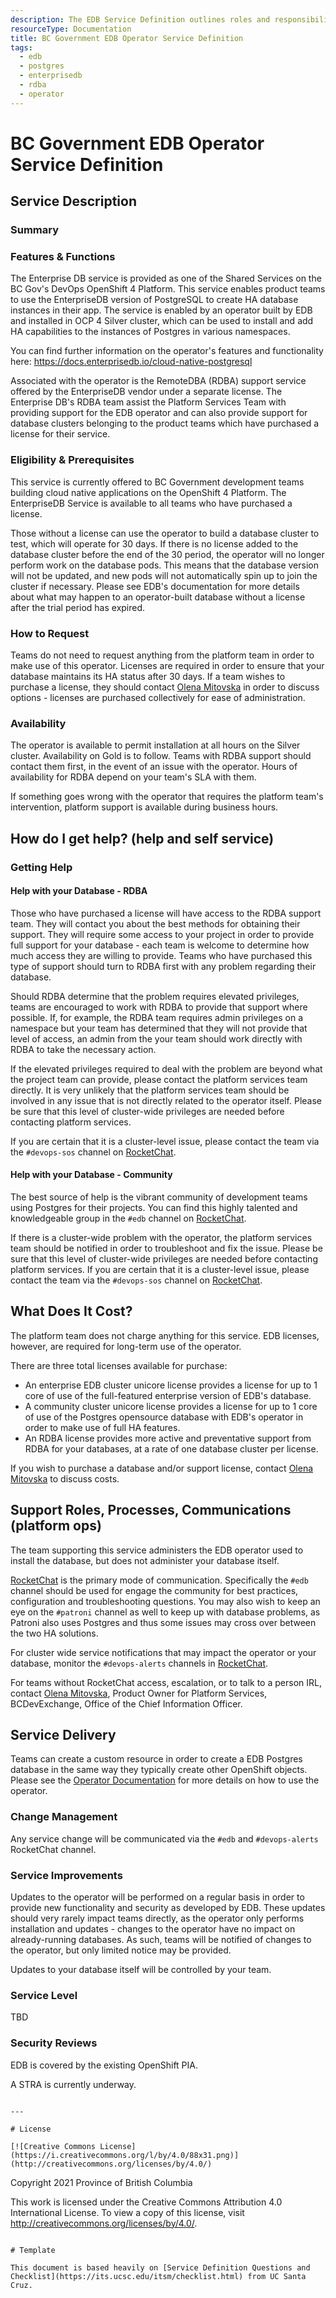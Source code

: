 ```yaml
---
description: The EDB Service Definition outlines roles and responsibilities for operating the service.
resourceType: Documentation
title: BC Government EDB Operator Service Definition
tags:
  - edb
  - postgres
  - enterprisedb
  - rdba
  - operator
---
```


# BC Government EDB Operator Service Definition

## Service Description

### Summary

### Features & Functions

The Enterprise DB service is provided as one of the Shared Services on the BC Gov's DevOps OpenShift 4 Platform. 
This service enables product teams to use the EnterpriseDB version of PostgreSQL to create HA database instances in their app. 
The service is enabled by an operator built by EDB and installed in OCP 4 Silver cluster, which can be used to install and add HA capabilities to the instances of Postgres in various namespaces.

You can find further information on the operator's features and functionality here: https://docs.enterprisedb.io/cloud-native-postgresql

Associated with the operator is the RemoteDBA (RDBA) support service offered by the EnterpriseDB vendor under a separate license. 
The Enterprise DB's RDBA team assist the Platform Services Team with providing support for the EDB operator and can also provide support for database clusters belonging to the product teams which have purchased a license for their service. 

### Eligibility & Prerequisites

This service is currently offered to BC Government development teams building cloud native applications on the OpenShift 4 Platform. 
The EnterpriseDB Service is available to all teams who have purchased a license. 

Those without a license can use the operator to build a database cluster to test, which will operate for 30 days. 
If there is no license added to the database cluster before the end of the 30 period, the operator will no longer perform work on the database pods.
This means that the database version will not be updated, and new pods will not automatically spin up to join the cluster if necessary.
Please see EDB's documentation for more details about what may happen to an operator-built database without a license after the trial period has expired.

### How to Request  

Teams do not need to request anything from the platform team in order to make use of this operator. 
Licenses are required in order to ensure that your database maintains its HA status after 30 days.
If a team wishes to purchase a license, they should contact [Olena Mitovska](mailto:olena.mitovska@gov.bc.ca) in order to discuss options - 
licenses are purchased collectively for ease of administration.

### Availability

The operator is available to permit installation at all hours on the Silver cluster. Availability on Gold is to follow.
Teams with RDBA support should contact them first, in the event of an issue with the operator. 
Hours of availability for RDBA depend on your team's SLA with them.

If something goes wrong with the operator that requires the platform team's intervention, platform support is available during business hours.

## How do I get help? (help and self service)

### Getting Help

#### Help with your Database - RDBA

Those who have purchased a license will have access to the RDBA support team. 
They will contact you about the best methods for obtaining their support.
They will require some access to your project in order to provide full support for your database -
each team is welcome to determine how much access they are willing to provide.
Teams who have purchased this type of support should turn to RDBA first with any problem regarding their database.

Should RDBA determine that the problem requires elevated privileges, teams are encouraged to work with RDBA to provide that support where possible.
If, for example, the RDBA team requires admin privileges on a namespace but your team has determined that they will not provide that level of access,
an admin from the your team should work directly with RDBA to take the necessary action.

If the elevated privileges required to deal with the problem are beyond what the project team can provide, 
please contact the platform services team directly. 
It is very unlikely that the platform services team should be involved in any issue that is not directly related to the operator itself.
Please be sure that this level of cluster-wide privileges are needed before contacting platform services.

If you are certain that it is a cluster-level issue, please contact the team via the `#devops-sos` channel on [RocketChat](https://chat.developer.gov.bc.ca/channel/devops-sos).

#### Help with your Database - Community

The best source of help is the vibrant community of development teams using Postgres for their projects. 
You can find this highly talented and knowledgeable group in the `#edb` channel on [RocketChat](https://chat.developer.gov.bc.ca/channel/edb).

If there is a cluster-wide problem with the operator, the platform services team should be notified in order to troubleshoot and fix the issue.
Please be sure that this level of cluster-wide privileges are needed before contacting platform services.
If you are certain that it is a cluster-level issue, please contact the team via the `#devops-sos` channel on [RocketChat](https://chat.developer.gov.bc.ca/channel/devops-sos).


## What Does It Cost?

The platform team does not charge anything for this service. EDB licenses, however, are required for long-term use of the operator.

There are three total licenses available for purchase:
- An enterprise EDB cluster unicore license provides a license for up to 1 core of use of the full-featured enterprise version of EDB's database.
- A community cluster unicore license provides a license for up to 1 core of use of the Postgres opensource database with EDB's operator in order to make use of full HA features.
- An RDBA license provides more active and preventative support from RDBA for your databases, at a rate of one database cluster per license.

If you wish to purchase a database and/or support license, contact [Olena Mitovska](mailto:olena.mitovska@gov.bc.ca) to discuss costs.

## Support Roles, Processes, Communications (platform ops)

The team supporting this service administers the EDB operator used to install the database, but does not administer your database itself.

[RocketChat](https://chat.developer.gov.bc.ca) is the primary mode of communication. 
Specifically the `#edb` channel should be used for engage the community for best practices, configuration and troubleshooting questions.
You may also wish to keep an eye on the `#patroni` channel as well to keep up with database problems, as Patroni also uses Postgres and thus some issues may cross over between the two HA solutions.

For cluster wide service notifications that may impact the operator or your database, monitor the `#devops-alerts` channels in [RocketChat](https://chat.developer.gov.bc.ca/channel/devops-alerts).

For teams without RocketChat access, escalation, or to talk to a person IRL, contact [Olena Mitovska](mailto:olena.mitovska@gov.bc.ca), Product Owner for Platform Services, BCDevExchange, Office of the Chief Information Officer.

## Service Delivery

Teams can create a custom resource in order to create a EDB Postgres database in the same way they typically create other OpenShift objects.
Please see the [Operator Documentation](https://docs.enterprisedb.io/cloud-native-postgresql) for more details on how to use the operator.

### Change Management

Any service change will be communicated via the `#edb` and `#devops-alerts` RocketChat channel.

### Service Improvements

Updates to the operator will be performed on a regular basis in order to provide new functionality and security as developed by EDB.
These updates should very rarely impact teams directly, as the operator only performs installation and updates - 
changes to the operator have no impact on already-running databases.
As such, teams will be notified of changes to the operator, but only limited notice may be provided. 

Updates to your database itself will be controlled by your team.

### Service Level

TBD

### Security Reviews

EDB is covered by the existing OpenShift PIA.

A STRA is currently underway.


```

---

# License

[![Creative Commons License](https://i.creativecommons.org/l/by/4.0/88x31.png)](http://creativecommons.org/licenses/by/4.0/)

```
Copyright 2021 Province of British Columbia

This work is licensed under the Creative Commons Attribution 4.0 International License.
To view a copy of this license, visit http://creativecommons.org/licenses/by/4.0/.
```

# Template

This document is based heavily on [Service Definition Questions and Checklist](https://its.ucsc.edu/itsm/checklist.html) from UC Santa Cruz.
